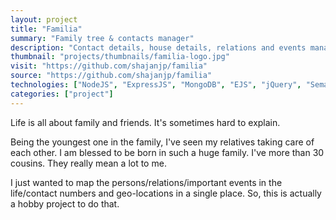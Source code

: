 ```yaml
---		
layout: project
title: "Familia"
summary: "Family tree & contacts manager"
description: "Contact details, house details, relations and events manager for family."
thumbnail: "projects/thumbnails/familia-logo.jpg"
visit: "https://github.com/shajanjp/familia"
source: "https://github.com/shajanjp/familia"
technologies: ["NodeJS", "ExpressJS", "MongoDB", "EJS", "jQuery", "Semantic-UI"]
categories: ["project"]
---
```


<p>Life is all about family and friends. It's sometimes hard to explain.</p>
<p>Being the youngest one in the family, I've seen my relatives taking care of each other. I am blessed to be born in such a huge family. I've more than 30 cousins. They really mean a lot to me.</p>
<p>I just wanted to map the persons/relations/important events in the life/contact numbers and geo-locations in a single place. So, this is actually a hobby project to do that.</p>